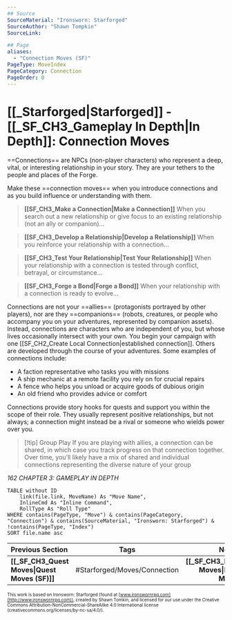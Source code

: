 ```yaml
---
## Source
SourceMaterial: "Ironsworn: Starforged"
SourceAuthor: "Shawn Tompkin"
SourceLink: 

## Page
aliases:
  - "Connection Moves (SF)"
PageType: MoveIndex
PageCategory: Connection
PageOrder: 0
---
```

# [[_Starforged|Starforged]] - [[_SF_CH3_Gameplay In Depth|In Depth]]: Connection Moves
==Connections== are NPCs (non-player characters) who represent a deep, vital, or interesting relationship in your story. They are your tethers to the people and places of the Forge. 

Make these ==connection moves== when you introduce connections and as you build influence or understanding with them.

>**[[SF_CH3_Make a Connection|Make a Connection]]**
>When you search out a new relationship or give focus to an existing relationship (not an ally or companion)…

>**[[SF_CH3_Develop a Relationship|Develop a Relationship]]**
>When you reinforce your relationship with a connection…

>**[[SF_CH3_Test Your Relationship|Test Your Relationship]]**
>When your relationship with a connection is tested through conflict, betrayal, or circumstance…

>**[[SF_CH3_Forge a Bond|Forge a Bond]]**
>When your relationship with a connection is ready to evolve…

Connections are not your ==allies== (protagonists portrayed by other players), nor are they ==companions== (robots, creatures, or people who accompany you on your adventures, represented by companion assets). Instead, connections are characters who are independent of you, but whose lives occasionally intersect with your own. You begin your campaign with one [[SF_CH2_Create Local Connection|established connection]]. Others are developed through the course of your adventures. Some examples of connections include: 
* A faction representative who tasks you with missions 
* A ship mechanic at a remote facility you rely on for crucial repairs 
* A fence who helps you unload or acquire goods of dubious origin 
* An old friend who provides advice or comfort 

Connections provide story hooks for quests and support you within the scope of their role. They usually represent positive relationships, but not always; a connection might instead be a rival or someone who wields power over you. 

> [!tip] Group Play
> If you are playing with allies, a connection can be shared, in which case you track progress on that connection together. Over time, you’ll likely have a mix of shared and individual connections representing the diverse nature of your group

*162 CHAPTER 3: GAMEPLAY IN DEPTH*

```dataview
TABLE without ID
	link(file.link, MoveName) As "Move Name",
	InlineCmd As "Inline Command",
	RollType As "Roll Type"
WHERE contains(PageType, "Move") & contains(PageCategory, "Connection") & contains(SourceMaterial, "Ironsworn: Starforged") & !contains(PageType, "Index")
SORT file.name asc
```

| Previous Section | Tags | Next Section | 
| :--- | :---: | ---: |
| **[[_SF_CH3_Quest Moves\|Quest Moves (SF)]]** | #Starforged/Moves/Connection | **[[_SF_CH3_Exploration Moves\|Exploration Moves (SF)]]** |

<font size=-2>This work is based on Ironsworn: Starforged (found at [www.ironswornrpg.com](http://www.ironswornrpg.com)), created by Shawn Tomkin, and licensed for our use under the Creative Commons Attribution-NonCommercial-ShareAlike 4.0 International license  (creativecommons.org/licenses/by-nc-sa/4.0/).</font>